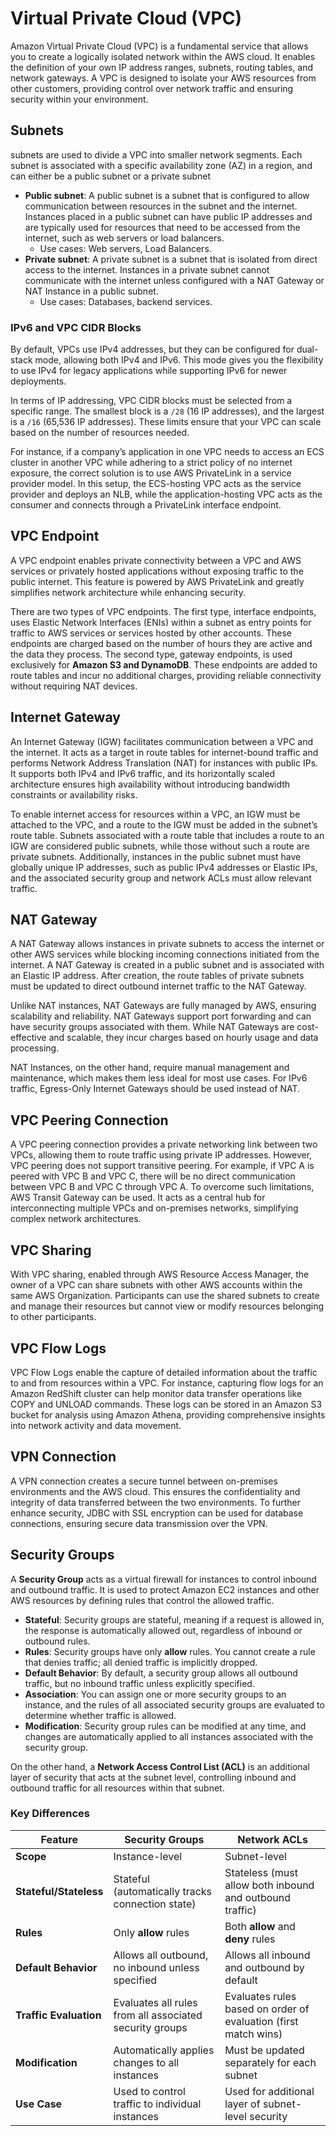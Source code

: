 # Virtual Private Cloud (VPC)

Amazon Virtual Private Cloud (VPC) is a fundamental service that allows you to create a logically isolated network within the AWS cloud. It enables the definition of your own IP address ranges, subnets, routing tables, and network gateways. A VPC is designed to isolate your AWS resources from other customers, providing control over network traffic and ensuring security within your environment.

## Subnets

subnets are used to divide a VPC into smaller network segments. Each subnet is associated with a specific availability zone (AZ) in a region, and can either be a public subnet or a private subnet

- **Public subnet**: A public subnet is a subnet that is configured to allow communication between resources in the subnet and the internet. Instances placed in a public subnet can have public IP addresses and are typically used for resources that need to be accessed from the internet, such as web servers or load balancers.
  - Use cases: Web servers, Load Balancers.
- **Private subnet**: A private subnet is a subnet that is isolated from direct access to the internet. Instances in a private subnet cannot communicate with the internet unless configured with a NAT Gateway or NAT Instance in a public subnet.
  - Use cases: Databases, backend services.

### IPv6 and VPC CIDR Blocks

By default, VPCs use IPv4 addresses, but they can be configured for dual-stack mode, allowing both IPv4 and IPv6. This mode gives you the flexibility to use IPv4 for legacy applications while supporting IPv6 for newer deployments.

In terms of IP addressing, VPC CIDR blocks must be selected from a specific range. The smallest block is a `/28` (16 IP addresses), and the largest is a `/16` (65,536 IP addresses). These limits ensure that your VPC can scale based on the number of resources needed.

For instance, if a company’s application in one VPC needs to access an ECS cluster in another VPC while adhering to a strict policy of no internet exposure, the correct solution is to use AWS PrivateLink in a service provider model. In this setup, the ECS-hosting VPC acts as the service provider and deploys an NLB, while the application-hosting VPC acts as the consumer and connects through a PrivateLink interface endpoint.

## VPC Endpoint

A VPC endpoint enables private connectivity between a VPC and AWS services or privately hosted applications without exposing traffic to the public internet. This feature is powered by AWS PrivateLink and greatly simplifies network architecture while enhancing security.

There are two types of VPC endpoints. The first type, interface endpoints, uses Elastic Network Interfaces (ENIs) within a subnet as entry points for traffic to AWS services or services hosted by other accounts. These endpoints are charged based on the number of hours they are active and the data they process. The second type, gateway endpoints, is used exclusively for **Amazon S3 and DynamoDB**. These endpoints are added to route tables and incur no additional charges, providing reliable connectivity without requiring NAT devices.

## Internet Gateway

An Internet Gateway (IGW) facilitates communication between a VPC and the internet. It acts as a target in route tables for internet-bound traffic and performs Network Address Translation (NAT) for instances with public IPs. It supports both IPv4 and IPv6 traffic, and its horizontally scaled architecture ensures high availability without introducing bandwidth constraints or availability risks.

To enable internet access for resources within a VPC, an IGW must be attached to the VPC, and a route to the IGW must be added in the subnet’s route table. Subnets associated with a route table that includes a route to an IGW are considered public subnets, while those without such a route are private subnets. Additionally, instances in the public subnet must have globally unique IP addresses, such as public IPv4 addresses or Elastic IPs, and the associated security group and network ACLs must allow relevant traffic.

## NAT Gateway

A NAT Gateway allows instances in private subnets to access the internet or other AWS services while blocking incoming connections initiated from the internet. A NAT Gateway is created in a public subnet and is associated with an Elastic IP address. After creation, the route tables of private subnets must be updated to direct outbound internet traffic to the NAT Gateway.

Unlike NAT instances, NAT Gateways are fully managed by AWS, ensuring scalability and reliability. NAT Gateways support port forwarding and can have security groups associated with them. While NAT Gateways are cost-effective and scalable, they incur charges based on hourly usage and data processing.

NAT Instances, on the other hand, require manual management and maintenance, which makes them less ideal for most use cases. For IPv6 traffic, Egress-Only Internet Gateways should be used instead of NAT.

## VPC Peering Connection

A VPC peering connection provides a private networking link between two VPCs, allowing them to route traffic using private IP addresses. However, VPC peering does not support transitive peering. For example, if VPC A is peered with VPC B and VPC C, there will be no direct communication between VPC B and VPC C through VPC A. To overcome such limitations, AWS Transit Gateway can be used. It acts as a central hub for interconnecting multiple VPCs and on-premises networks, simplifying complex network architectures.

## VPC Sharing

With VPC sharing, enabled through AWS Resource Access Manager, the owner of a VPC can share subnets with other AWS accounts within the same AWS Organization. Participants can use the shared subnets to create and manage their resources but cannot view or modify resources belonging to other participants.

## VPC Flow Logs

VPC Flow Logs enable the capture of detailed information about the traffic to and from resources within a VPC. For instance, capturing flow logs for an Amazon RedShift cluster can help monitor data transfer operations like COPY and UNLOAD commands. These logs can be stored in an Amazon S3 bucket for analysis using Amazon Athena, providing comprehensive insights into network activity and data movement.

## VPN Connection

A VPN connection creates a secure tunnel between on-premises environments and the AWS cloud. This ensures the confidentiality and integrity of data transferred between the two environments. To further enhance security, JDBC with SSL encryption can be used for database connections, ensuring secure data transmission over the VPN.

## Security Groups

A **Security Group** acts as a virtual firewall for instances to control inbound and outbound traffic. It is used to protect Amazon EC2 instances and other AWS resources by defining rules that control the allowed traffic.

- **Stateful**: Security groups are stateful, meaning if a request is allowed in, the response is automatically allowed out, regardless of inbound or outbound rules.
- **Rules**: Security groups have only **allow** rules. You cannot create a rule that denies traffic; all denied traffic is implicitly dropped.
- **Default Behavior**: By default, a security group allows all outbound traffic, but no inbound traffic unless explicitly specified.
- **Association**: You can assign one or more security groups to an instance, and the rules of all associated security groups are evaluated to determine whether traffic is allowed.
- **Modification**: Security group rules can be modified at any time, and changes are automatically applied to all instances associated with the security group.

On the other hand, a **Network Access Control List (ACL)** is an additional layer of security that acts at the subnet level, controlling inbound and outbound traffic for all resources within that subnet.

### Key Differences

| Feature                  | **Security Groups**                                | **Network ACLs**                              |
|--------------------------|----------------------------------------------------|------------------------------------------------|
| **Scope**                | Instance-level                                    | Subnet-level                                  |
| **Stateful/Stateless**   | Stateful (automatically tracks connection state)   | Stateless (must allow both inbound and outbound traffic) |
| **Rules**                | Only **allow** rules                               | Both **allow** and **deny** rules              |
| **Default Behavior**     | Allows all outbound, no inbound unless specified   | Allows all inbound and outbound by default    |
| **Traffic Evaluation**   | Evaluates all rules from all associated security groups | Evaluates rules based on order of evaluation (first match wins) |
| **Modification**         | Automatically applies changes to all instances     | Must be updated separately for each subnet    |
| **Use Case**             | Used to control traffic to individual instances    | Used for additional layer of subnet-level security |
